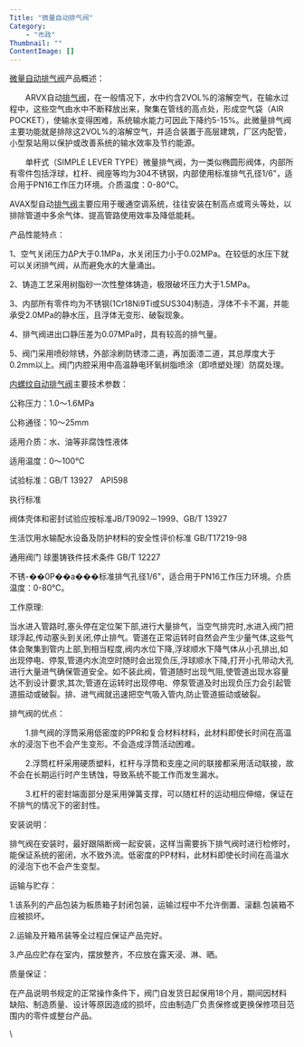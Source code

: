 ```yaml
---
Title: "微量自动排气阀"
Category: 
    - "市政"
Thumbnail: ""
ContentImage: []
---
```


[微量自动排气阀](http://www.nwfamen.com/Product/T26/183.html)产品概述：

　　ARVX自动[排气阀](http://www.nwfamen.com/ProList/T26)，在一般情况下，水中约含2VOL%的溶解空气，在输水过程中，这些空气由水中不断释放出来，聚集在管线的高点处，形成空气袋（AIR
POCKET），使输水变得困难，系统输水能力可因此下降约5-15%。此微量排气阀主要功能就是排除这2VOL%的溶解空气，并适合装置于高层建筑，厂区内配管，小型泵站用以保护或改善系统的输水效率及节约能源。

　　单杆式（SIMPLE LEVER
TYPE）微量排气阀，为一类似椭圆形阀体，内部所有零件包括浮球，杠杆、阀座等均为304不锈钢，内部使用标准排气孔径1/6"，适合用于PN16工作压力环境。介质温度：0-80℃。

AVAX型自动[排气阀](http://www.nwfamen.com/ProList/T26)主要应用于暖通空调系统，往往安装在制高点或弯头等处，以排除管道中多余气体、提高管路使用效率及降低能耗。

产品性能特点：

1、空气关闭压力ΔP大于0.1MPa，水关闭压力小于0.02MPa。在较低的水压下就可以关闭排气阀，从而避免水的大量涌出。

2、铸造工艺采用树脂砂一次性整体铸造，极限破坏压力大于1.5MPa。

3、内部所有零件均为不锈钢(1Cr18Ni9Ti或SUS304)制造，浮体不卡不漏，并能承受2.0MPa的静水压，且浮体无变形、破裂现象。

4、排气阀进出口静压差为0.07MPa时，具有较高的排气量。

5、阀门采用喷砂除锈，外部涂刷防锈漆二道，再加面漆二道，其总厚度大于0.2mm以上。阀门内腔采用中高温静电环氧树脂喷涂（即喷塑处理）防腐处理。

[内螺纹自动排气阀](http://www.nwfamen.com/Product/T26/183.html)主要技术参数：

公称压力：1.0～1.6MPa

公称通径：10～25mm

适用介质：水、油等非腐蚀性液体

适用温度：0～100℃

试验标准：GB/T 13927　API598

执行标准

阀体壳体和密封试验应按标准JB/T9092－1999、GB/T 13927

生活饮用水输配水设备及防护材料的安全性评价标准 GB/T17219-98

通用阀门 球墨铸铁件技术条件 GB/T 12227

不锈-��0P��a���标准排气孔径1/6"，适合用于PN16工作压力环境。介质温度：0-80℃。

工作原理:

当水进入管路时,塞头停在定位架下部,进行大量排气，当空气排完时,水进入阀门把球浮起,传动塞头到关闭,停止排气。管道在正常运转时自然会产生少量气体,这些气体会聚集到管内上部,到相当程度,阀内水位下降,浮球顺水下降气体从小孔排出,如出现停电、停泵,管道内水流空时随时会出现负压,浮球顺水下降,打开小孔带动大孔进行大量进气确保管道安全。如不装此阀，管道随时出现气阻,使管道出现水容量达不到设计要求,其次;管道在运转时出现停电、停泵管道及时出现负压力会引起管道振动或破裂。排、进气阀就迅速把空气吸入管内,防止管道振动或破裂。

排气阀的优点：

　　1.排气阀的浮筒采用低密度的PPR和复合材料材料，此材料即使长时间在高温水的浸泡下也不会产生变形。不会造成浮筒活动困难。

　　2.浮筒杠杆采用硬质塑料，杠杆与浮筒和支座之间的联接都采用活动联接，故不会在长期运行时产生锈蚀，导致系统不能工作而发生漏水。

　　3.杠杆的密封端面部分是采用弹簧支撑，可以随杠杆的运动相应伸缩，保证在不排气的情况下的密封性。

安装说明：

排气阀在安装时，最好跟隔断阀一起安装，这样当需要拆下排气阀时进行检修时，能保证系统的密闭，水不致外流。低密度的PP材料，此材料即使长时间在高温水的浸泡下也不会产生变型。

运输与贮存：

1.该系列的产品包装为板质箱子封闭包装，运输过程中不允许倒置、滚翻.包装箱不应被损坏。

2.运输及开箱吊装等全过程应保证产品完好。

3.产品应贮存在室内，摆放整齐，不应放在露天浸、淋、晒。

质量保证：

在产品说明书规定的正常操作条件下，阀门自发货日起保用18个月，期间因材料缺陷、制造质量、设计等原因造成的损坏，应由制造厂负责保修或更换保修项目范围内的零件或整台产品。

\

